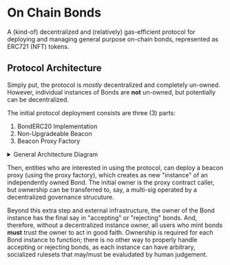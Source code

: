 # On Chain Bonds

A (kind-of) decentralized and (relatively) gas-efficient protocol for deploying and managing general purpose on-chain bonds, represented as ERC721 (NFT) tokens. 

## Protocol Architecture

Simply put, the protocol is *mostly* decentralized and completely un-owned.
However, individual instances of Bonds are **not** un-owned, but potentially can be decentralized.

The initial protocol deployment consists are three (3) parts:

1) BondERC20 Implementation
2) Non-Upgradeable Beacon
3) Beacon Proxy Factory

<details>
<summary>General Architecture Diagram</summary>
<br/>

<img src=".assets/images/1-general-architecture.png" alt="Diagram showing the general architecture of the protocol"/>

</details>

Then, entities who are interested in using the protocol, can deploy a beacon proxy (using the proxy factory), which creates as new "instance" of an independently owned Bond.
The initial owner is the proxy contract caller, but ownership can be transferred to, say, a multi-sig operated by a decentralized governance strucuture.

Beyond this extra step and external infrastructure, the owner of the Bond instance has the final say in "accepting" or "rejecting" bonds.
And, therefore, without a decentralized instance owner, all users who mint bonds **must** trust the owner to act in good faith.
Ownership is required for each Bond instance to function; there is no other way to properly handle accepting or rejecting bonds, as each instance can have arbitrary, socialized rulesets that may/must be evaludated by human judgement.